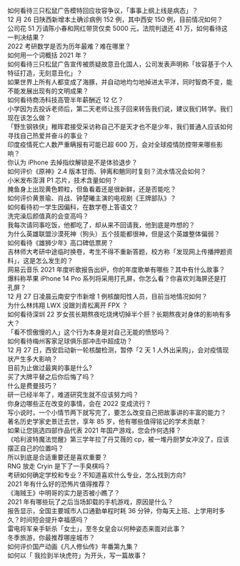 如何看待三只松鼠广告模特回应妆容争议，「事事上纲上线是病态」？  
12 月 26 日陕西新增本土确诊病例 152 例，其中西安 150 例，目前情况如何？  
公司花 51 万请陈小春和网红带货仅卖 5000 元，法院判退还 41 万，如何看待这一判决结果？  
2022 考研数学是否为历年最难？难在哪里？  
如何用一个词概括 2021 年？  
如何看待三只松鼠广告宣传被质疑故意丑化国人，公司发表声明称「妆容基于个人特征打造，无刻意丑化」？  
如果世界上所有人都变成了海豚，并自动地均匀地掉进太平洋，同时智商不变，能不能发展出现有的文明成果？  
如何看待商汤科技高管半年薪酬近 12 亿？  
小学因为去投诉老师后，第二天老师让孩子回来转告我们说，建议我们转学。我们现在该怎么做？  
「野生钢铁侠」稚晖君接受采访称自己不是天才也不是少年，我们普通人应该如何寻找自己热爱并奋斗的事业？  
印度疫情死亡人数严重瞒报有可能已超  600 万，会对全球疫情防控带来哪些影响？  
你认为 iPhone 去掉指纹解锁是不是体验退步？  
如何评价《原神》2.4 版本甘雨、钟离和魈同时复刻？流水情况会如何？  
小米发布澎湃 P1 芯片，技术含量如何？  
腌鱼身上出现黄色颗粒，但鱼看着还是很新鲜，还是否能吃？  
如何评价黄景瑜、肖战、钟楚曦主演的电视剧《王牌部队》？  
如何看待初一学生因偏科，在数学卷上答语文？  
洗完澡后颜值真的会变高吗？  
我每次请同事吃饭，他都吃了，却从来不回请我，他到底是咋想的？  
为什么英雄联盟沙漠死神（狗头）五个技能都很神，但是这个英雄整体偏弱？  
如何看待《雄狮少年》高口碑低票房？  
吉林师大考研中途临时换卷，考生不得不重新答题，校方称「发现网上传播押题资料」，这是怎么发生的？  
网易云音乐 2021 年度听歌报告出炉，你的年度歌单有哪些？其中有什么故事？  
爆料称苹果 iPhone 14 Pro 系列将采用打孔屏，你怎么看？你喜欢刘海屏还是打孔屏？  
12 月 27 日凌晨云南安宁市新增 1 例核酸阳性人员，目前当地情况如何？  
为什么林炜翔 LWX 没跟刘青松离开 FPX ？  
如何看待深圳 22 岁女孩长期熬夜吃烧烤切掉半个肝？长期熬夜对身体的影响有多大？  
「看不惯傲慢的人」这个行为本身是对自己无能的愤怒吗？  
如何看待梅州客家足球俱乐部冲击中超成功？  
12 月 27 日，西安启动新一轮核酸检测，暂停「2 天 1 人外出采购」，会对疫情现状产生多大影响？  
目前为止做过最爽的事是什么?  
买了大牌平替之后你后悔了吗？  
什么是费曼技巧？  
研一已经半年了，难道研究生就不应该努力吗？  
你身边哪些正在改变的事情，会在 2022 变成流行？  
写小说时，一个小情节两下就写完了，要怎么改变自己把故事讲的丰富的能力？  
著名历史学家史景迁去世，享年 85 岁，他有哪些值得铭记的学术贡献？  
如果让您挑选四部作品代表 2021 年国产游戏，您会作何选择？  
《哈利波特魔法觉醒》第三学年拉了丹艾薇的 cp，被一堆丹厨梦女冲没了，应该摆正自己的位置吗？  
所以到底是合适重要还是喜欢重要？  
RNG 放走 Cryin 是下了一手臭棋吗？  
考研如何确定学校和专业？不知道喜欢什么专业，怎么找到方向?  
2021 年有什么好的恐怖片值得推荐？  
《海贼王》中明哥的实力是否被小瞧了？  
2021 年有哪些玩了之后当场卸载的手机游戏，原因是什么？  
报告显示，全国主要城市人口通勤单程时耗 36 分钟，你每天上班、上学用时多久？时间短会提升幸福感吗？  
雷电将军亲手斩杀「女士」，至冬女皇会以何种姿态来面对此事？  
冬季旅游，你最推荐哪座城市？  
如何评价国产动画《凡人修仙传》年番第九集？  
如何以「 我捡到半块虎符」为开头，写一篇故事？  
